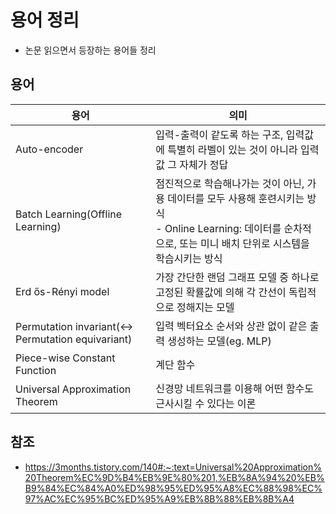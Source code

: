 # 용어 정리
- 논문 읽으면서 등장하는 용어들 정리

## 용어

|용어|의미|
|------|---|
|Auto-encoder|입력-출력이 같도록 하는 구조, 입력값에 특별히 라벨이 있는 것이 아니라 입력값 그 자체가 정답|
|Batch Learning(Offline Learning)|점진적으로 학습해나가는 것이 아닌, 가용 데이터를 모두 사용해 훈련시키는 방식<br/>- Online Learning: 데이터를 순차적으로, 또는 미니 배치 단위로 시스템을 학습시키는 방식|
|Erd ős-Rényi model|가장 간단한 랜덤 그래프 모델 중 하나로 고정된 확률값에 의해 각 간선이 독립적으로 정해지는 모델|
|Permutation invariant(<-> Permutation equivariant)|입력 벡터요소 순서와 상관 없이 같은 출력 생성하는 모델(eg. MLP)|
|Piece-wise Constant Function|계단 함수|
|Universal Approximation Theorem|신경망 네트워크를 이용해 어떤 함수도 근사시킬 수 있다는 이론|


## 참조
- https://3months.tistory.com/140#:~:text=Universal%20Approximation%20Theorem%EC%9D%B4%EB%9E%80%201,%EB%8A%94%20%EB%B9%84%EC%84%A0%ED%98%95%ED%95%A8%EC%88%98%EC%97%AC%EC%95%BC%ED%95%A9%EB%8B%88%EB%8B%A4

